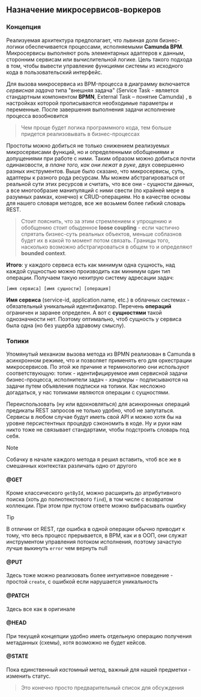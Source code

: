 ## Назначение микросервисов-воркеров

### Концепция

Реализуемая архитектура предполагает, что львиная доля бизнес-логики обеспечивается процессами, исполняемыми **Camunda BPM**. Микросервисы выполняют роль элементарных адаптеров к данным, сторонним сервисам или вычислительной логике. Цель такого подхода в том, чтобы вывести управление функциями системы из исходного кода в пользовательский интерфейс.

Для вызова микросервиса из BPM-процесса в диаграмму включается *сервисная задача* типа "внешняя задача" (Service Task - является стандартным компонентом **BPMN**, External Task – понятие Camunda) , в настройках которой прописываются необходимые параметры и переменные. После завершения выполнения задачи исполнение процесса возобновится

>
> Чем проще будет логика программного кода, тем больше придется реализовывать в бизнес-процессах
>

Простоты можно добиться не только снижением реализуемых микросервисами функций, но и определенными обобщениями и допущениями при работе с ними. Таким образом можно добиться почти одинаковости, *в плане того, как они лежат в руке*, двух совершенно разных инструментов. Выше было сказано, что микросервисы, суть, адаптеры к разного рода ресурсам. Мы можем абстрагироваться от реальной сути этих ресурсов и считать, что все они - сущности данных, а все многообразие манипуляций с ними свести (по крайней мере в разумных рамках, конечно) к CRUD-операциям. Но в качестве основы для нашего словаря методов, все же возьмем более гибкий словарь  REST.

> Стоит пояснить, что за этим стремлением к упрощению и обобщению стоит обыденное **loose coupling** - если частично спрятать бизнес-суть реальных объектов, меньше соблазнов будет их в какой то момент потом связать. Границы того, насколько возможно абстрагироваться в общем то и определяют **bounded context**.

**Итого**: у каждого сервиса есть как минимум одна сущность, над каждой сущностью можно производить как минимум один тип операции. Получаем такую нехитрую систему адресации задач:

```
[имя сервиса] [имя сущности] [операция]
```

**Имя сервиса** (service-id, application.name, etc.) в облачных системах - обязательный уникальный идентификатор.
Перечень **операций** ограничен и заранее определен. А вот с **сущностями** такой однозначности нет. Поэтому оптимально,
чтоб сущность у сервиса была одна (но без ущерба здравому смыслу).

### Топики

Упомянутый механизм вызова метода из BPMN реализован в Camunda в асинхронном режиме, что и позволяет применять его для оркестрации микросервисов. По этой же причине и терминологию они используют соответствующую: топик - идентифицируемое имя сервисной задачи бизнес-процесса, исполнители задач - *хэндлеры* - подписываются на задачи путем объявления подписки на топики.
Как несложно догадаться, у нас топиками являются операции с сущностями. 



Переиспользовать (ну или вдохновляться) для асинхронных операций предикаты REST запросов не только удобно, чтоб не
запутаться. Сервисы в любом случае будут иметь свой API и можно хотя бы на уровне персистентных процедур сэкономить в коде. Ну и руки нам никто тоже не связывает стандартами, чтобы подстроить словарь под себя.

> [!NOTE]
>
> Собачку в начале каждого метода я решил вставить, чтоб все же в смешанных контекстах различать одно от другого

#### @GET

Кроме классического `getById`, можно расширить до атрибутивного поиска (хоть до полнотекстового `find`), в том числе с
возвратом коллекции. При этом при пустом ответе можно выбрасывать ошибку

> [!TIP]
>
> В отличии от REST, где ошибка в одной операции обычно приводит к тому, что весь процесс прерывается, в BPM, как и в ООП, они служат инструментом управления потоком исполнения, поэтому зачастую лучше выкинуть `error` чем вернуть null

#### @PUT

Здесь тоже можно реализовать более интуитивное поведение - простой `create`, с ошибкой если нарушается уникальность

#### @PATCH

Здесь все как в оригинале

#### @HEAD

При текущей концепции удобно иметь отдельную операцию получения метаданных (схемы), хотя возможно не будет кейсов.

#### @STATE

Пока единственный *кастомный* метод, важный для нашей предметки - изменить статус.

> Это конечно просто предварительный список для обсуждения
